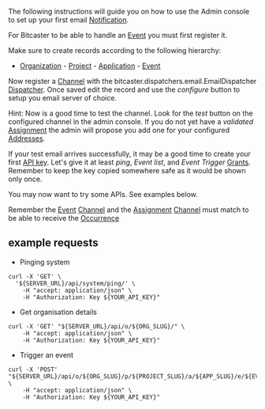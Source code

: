 The following instructions will guide you on how to use the Admin console to set up your first email
[Notification](notification).

For Bitcaster to be able to handle an [Event](event) you must first register it.

Make sure to create records according to the following hierarchy:

- [Organization](organization)
      - [Project](project)
        - [Application](application)
            - [Event](event)

Now register a [Channel](channel) with the bitcaster.dispatchers.email.EmailDispatcher [Dispatcher](dispatcher).
Once saved edit the record and use the *configure* button to setup you email server of choice.

Hint: Now is a good time to test the channel. Look for the *test* button on the configured channel in the admin
console.
If you do not yet have a _validated_ [Assignment](assignment) the admin will propose you add one for your configured
[Addresses](address).

If your test email arrives successfully, it may be a good time to create your first [API key](api-key).
Let's give it at least _ping_, _Event list_, and _Event Trigger_ [Grants](grant).
Remember to keep the key copied somewhere safe as it would be shown only once.

You may now want to try some APIs. See examples below.

Remember the [Event](event) [Channel](channel) and the [Assignment](assignment) [Channel](channel) must match to be
able to receive the [Occurrence](occurrence)

## example requests

- Pinging system

```shell
curl -X 'GET' \
  '${SERVER_URL}/api/system/ping/' \
    -H "accept: application/json" \
    -H "Authorization: Key ${YOUR_API_KEY}"
```

- Get organisation details

```shell
curl -X 'GET' "${SERVER_URL}/api/o/${ORG_SLUG}/" \
    -H "accept: application/json" \
    -H "Authorization: Key ${YOUR_API_KEY}"
```

- Trigger an event

```shell
curl -X 'POST' "${SERVER_URL}/api/o/${ORG_SLUG}/p/${PROJECT_SLUG}/a/${APP_SLUG}/e/${EVENT_SLUG}/trigger/" \
    -H "accept: application/json" \
    -H "Authorization: Key ${YOUR_API_KEY}"
```

